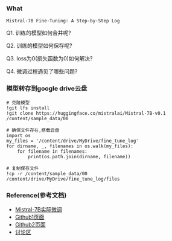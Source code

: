 ### What
```text
Mistral-7B Fine-Tuning: A Step-by-Step Log
```

Q1. 训练的模型如何合并呢?

Q2. 训练的模型如何保存呢?

Q3. loss为0(损失函数为0)如何解决?

Q4. 微调过程遇见了哪些问题?

### 模型转存到google drive云盘
```
# 克隆模型
!git lfs install
!git clone https://huggingface.co/mistralai/Mistral-7B-v0.1 /content/sample_data/00

# 确保文件存在,搭载云盘
import os
my_files = '/content/drive/MyDrive/fine_tune_log'
for dirname, _, filenames in os.walk(my_files):
    for filename in filenames:
        print(os.path.join(dirname, filename))
        
# 复制保存文件        
!cp -r /content/sample_data/00 /content/drive/MyDrive/fine_tune_log/files
```

### Reference(参考文档)
* [Mistral-7B实际微调](https://gathnex.medium.com/mistral-7b-fine-tuning-a-step-by-step-guide-52122cdbeca8)
* [Github1页面](https://github.com/aceliuchanghong/chatglm3_6b_finetune)
* [Github2页面](https://github.com/aceliuchanghong/chatglm3-base-tuning)
* [讨论区](https://github.com/THUDM/ChatGLM3/discussions/253)
